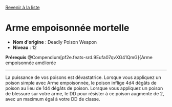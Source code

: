 [Revenir à la liste](..)

# Arme empoisonnée mortelle

 * **Nom d'origine** : Deadly Poison Weapon
 * **Niveau** : 12


<p><span id="ctl00_MainContent_DetailedOutput"><strong>Prérequis</strong> @Compendium[pf2e.feats-srd.9Eufa07qvXG41QmG]{Arme empoisonnée améliorée<br></span></p>
<hr>
<p>La puissance de vos poisons est dévastatrice. Lorsque vous appliquez un poison simple avec Arme empoisonnée, le poison inflige 4d4 dégâts de poison au lieu de 1d4 dégâts de poison. Lorsque vous appliquez un poison de blessure sur votre arme, le DD pour résister à ce poison augmente de 2, avec un maximum égal à votre DD de classe.&nbsp;</p>
